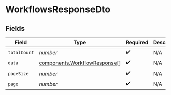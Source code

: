 # WorkflowsResponseDto


## Fields

| Field                                                                        | Type                                                                         | Required                                                                     | Description                                                                  |
| ---------------------------------------------------------------------------- | ---------------------------------------------------------------------------- | ---------------------------------------------------------------------------- | ---------------------------------------------------------------------------- |
| `totalCount`                                                                 | *number*                                                                     | :heavy_check_mark:                                                           | N/A                                                                          |
| `data`                                                                       | [components.WorkflowResponse](../../models/components/workflowresponse.md)[] | :heavy_check_mark:                                                           | N/A                                                                          |
| `pageSize`                                                                   | *number*                                                                     | :heavy_check_mark:                                                           | N/A                                                                          |
| `page`                                                                       | *number*                                                                     | :heavy_check_mark:                                                           | N/A                                                                          |